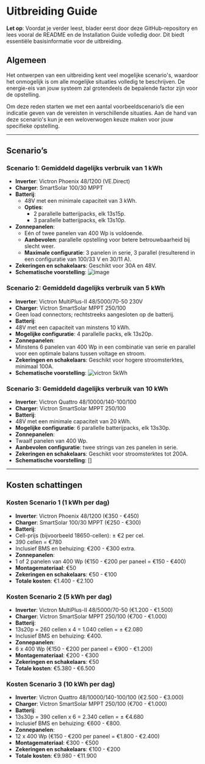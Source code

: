 # Uitbreiding Guide

**Let op**: Voordat je verder leest, blader eerst door deze GitHub-repository en lees vooral de README en de Installation Guide volledig door. Dit biedt essentiële basisinformatie voor de uitbreiding.

## Algemeen
Het ontwerpen van een uitbreiding kent veel mogelijke scenario's, waardoor het onmogelijk is om alle mogelijke situaties volledig te beschrijven. De energie-eis van jouw systeem zal grotendeels de bepalende factor zijn voor de opstelling.

Om deze reden starten we met een aantal voorbeeldscenario’s die een indicatie geven van de vereisten in verschillende situaties. Aan de hand van deze scenario's kun je een weloverwogen keuze maken voor jouw specifieke opstelling.

---

## Scenario’s

### Scenario 1: Gemiddeld dagelijks verbruik van 1 kWh
- **Inverter**: Victron Phoenix 48/1200 (VE.Direct)
- **Charger**: SmartSolar 100/30 MPPT
- **Batterij**:
  - 48V met een minimale capaciteit van 3 kWh.
  - **Opties**:
    - 2 parallelle batterijpacks, elk 13s15p.
    - 3 parallelle batterijpacks, elk 13s10p.
- **Zonnepanelen**:
  - Eén of twee panelen van 400 Wp is voldoende.
  - **Aanbevolen**: parallelle opstelling voor betere betrouwbaarheid bij slecht weer.
  - **Maximale configuratie**: 3 panelen in serie, 3 parallel (resulterend in een configuratie van 100/33 V en 30/11 A).
- **Zekeringen en schakelaars**: Geschikt voor 30A en 48V.
- **Schematische voorstelling**:
![image](https://github.com/user-attachments/assets/6012edfb-80f1-4d9d-8b40-6e8feae693fe)



### Scenario 2: Gemiddeld dagelijks verbruik van 5 kWh
- **Inverter**: Victron MultiPlus-II 48/5000/70-50 230V
- **Charger**: Victron SmartSolar MPPT 250/100
- Geen load connectors; rechtstreeks aangesloten op de batterij.
- **Batterij**:
- 48V met een capaciteit van minstens 10 kWh.
- **Mogelijke configuratie**: 4 parallelle packs, elk 13s20p.
- **Zonnepanelen**:
- Minstens 6 panelen van 400 Wp in een combinatie van serie en parallel voor een optimale balans tussen voltage en stroom.
- **Zekeringen en schakelaars**: Geschikt voor hogere stroomsterktes, minimaal 100A.
- **Schematische voorstelling**:
![victron 5kWh](https://github.com/user-attachments/assets/20904c97-2b2b-43b5-8c70-f17192275a93)



### Scenario 3: Gemiddeld dagelijks verbruik van 10 kWh
- **Inverter**: Victron Quattro 48/10000/140-100/100
- **Charger**: Victron SmartSolar MPPT 250/100
- **Batterij**:
- 48V met een minimale capaciteit van 20 kWh.
- **Mogelijke configuratie**: 6 parallelle batterijpacks, elk 13s30p.
- **Zonnepanelen**:
- Twaalf panelen van 400 Wp.
- **Aanbevolen configuratie**: twee strings van zes panelen in serie.
- **Zekeringen en schakelaars**: Geschikt voor stroomsterktes tot 200A.
- **Schematische voorstelling**:
[]


---

## Kosten schattingen

### Kosten Scenario 1 (1 kWh per dag)
- **Inverter**: Victron Phoenix 48/1200 (€350 - €450)
- **Charger**: SmartSolar 100/30 MPPT (€250 - €300)
- **Batterij**:
- Cell-prijs (bijvoorbeeld 18650-cellen): ± €2 per cel.
- 390 cellen = €780
- Inclusief BMS en behuizing: €200 - €300 extra.
- **Zonnepanelen**: 
- 1 of 2 panelen van 400 Wp (€150 - €200 per paneel = €150 - €400)
- **Montagemateriaal**: €50
- **Zekeringen en schakelaars**: €50 - €100
- **Totale kosten**: €1.400 - €2.100

### Kosten Scenario 2 (5 kWh per dag)
- **Inverter**: Victron MultiPlus-II 48/5000/70-50 (€1.200 - €1.500)
- **Charger**: Victron SmartSolar MPPT 250/100 (€700 - €1.000)
- **Batterij**:
- 13s20p = 260 cellen x 4 = 1.040 cellen = ± €2.080
- Inclusief BMS en behuizing: €400.
- **Zonnepanelen**: 
- 6 x 400 Wp (€150 - €200 per paneel = €900 - €1.200)
- **Montagemateriaal**: €200 - €300
- **Zekeringen en schakelaars**: €50
- **Totale kosten**: €5.380 - €6.500

### Kosten Scenario 3 (10 kWh per dag)
- **Inverter**: Victron Quattro 48/10000/140-100/100 (€2.500 - €3.000)
- **Charger**: Victron SmartSolar MPPT 250/100 (€700 - €1.000)
- **Batterij**:
- 13s30p = 390 cellen x 6 = 2.340 cellen = ± €4.680
- Inclusief BMS en behuizing: €600 - €800.
- **Zonnepanelen**: 
- 12 x 400 Wp (€150 - €200 per paneel = €1.800 - €2.400)
- **Montagemateriaal**: €300 - €500
- **Zekeringen en schakelaars**: €100 - €200
- **Totale kosten**: €9.980 - €11.900
